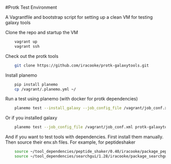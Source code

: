 #Protk Test Environment

A Vagrantfile and bootstrap script for setting up a clean VM for testing galaxy tools

Clone the repo and startup the VM

```bash
	vagrant up
	vagrant ssh
```

Check out the protk tools

```bash
	git clone https://github.com/iracooke/protk-galaxytools.git
```

Install planemo

```bash
	pip install planemo
	cp /vagrant/.planemo.yml ~/
```

Run a test using planemo (with docker for protk dependencies)

```bash
	planemo test --install_galaxy --job_config_file /vagrant/job_conf.xml protk-galaxytools/xtandem/
```

Or if you installed galaxy

```bash
	planemo test --job_config_file /vagrant/job_conf.xml protk-galaxytools/xtandem/	
```

And if you want to test tools with dependencies. First install them manually. Then source their env.sh files.
For example, for peptideshaker

```bash
	source ~/tool_dependencies/peptide_shaker/0.40/iracooke/package_peptideshaker_0_40/ad506cfe07a8/env.sh 
	source ~/tool_dependencies/searchgui/1.28/iracooke/package_searchgui_1_28/f50096190d0d/env.sh	
```

